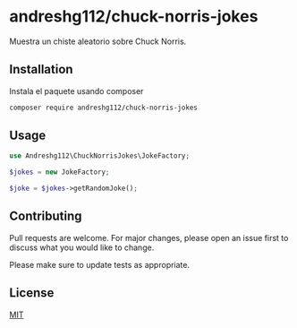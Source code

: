 # andreshg112/chuck-norris-jokes

Muestra un chiste aleatorio sobre Chuck Norris.

## Installation

Instala el paquete usando composer

```bash
composer require andreshg112/chuck-norris-jokes
```

## Usage

```php
use Andreshg112\ChuckNorrisJokes\JokeFactory;

$jokes = new JokeFactory;

$joke = $jokes->getRandomJoke();
```

## Contributing
Pull requests are welcome. For major changes, please open an issue first to discuss what you would like to change.

Please make sure to update tests as appropriate.

## License
[MIT](./LICENSE.md)
